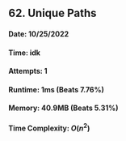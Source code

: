 ## 62. Unique Paths

#### Date: 10/25/2022

#### Time: idk

#### Attempts: 1

#### Runtime: 1ms (Beats 7.76%)

#### Memory: 40.9MB (Beats 5.31%)

#### Time Complexity: $O(n^2)$
